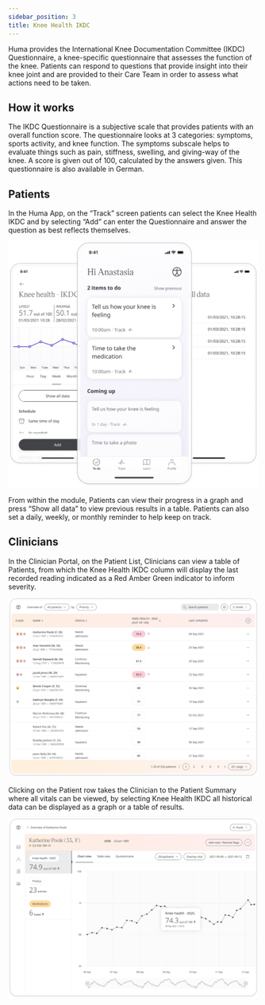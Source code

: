 ```yaml
---
sidebar_position: 3
title: Knee Health IKDC
---
```


Huma provides the International Knee Documentation Committee (IKDC) Questionnaire, a knee-specific questionnaire that assesses the function of the knee. Patients can respond to questions that provide insight into their knee joint and are provided to their Care Team in order to assess what actions need to be taken.

## How it works

The IKDC Questionnaire is a subjective scale that provides patients with an overall function score. The questionnaire looks at 3 categories: symptoms, sports activity, and knee function. The symptoms subscale helps to evaluate things such as pain, stiffness, swelling, and giving-way of the knee. A score is given out of 100, calculated by the answers given. This questionnaire is also available in German.

## Patients

In the Huma App, on the “Track” screen patients can select the Knee Health IKDC and by selecting “Add” can enter the Questionnaire and answer the question as best reflects themselves.

![International Knee Documentation Committee in Huma App](./assets/knee-health-ikdc.png)

From within the module, Patients can view their progress in a graph and press “Show all data” to view previous results in a table. Patients can also set a daily, weekly, or monthly reminder to help keep on track.

## Clinicians

In the Clinician Portal, on the Patient List, Clinicians can view a table of Patients, from which the Knee Health IKDC column will display the last recorded reading indicated as a Red Amber Green indicator to inform severity. 


![Clinician view of International Knee Documentation Committee](./assets/cp-patient-list-ikdc.png)

Clicking on the Patient row takes the Clinician to the Patient Summary where all vitals can be viewed, by selecting Knee Health IKDC all historical data can be displayed as a graph or a table of results.

![Clinician view of International Knee Documentation Committee](./assets/cp-module-details-ikdc.png)